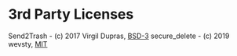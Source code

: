 3rd Party Licenses
====================================

Send2Trash - (c) 2017 Virgil Dupras, [BSD-3](https://github.com/arsenetar/send2trash/blob/master/LICENSE)
secure_delete - (c) 2019 wevsty, [MIT](https://github.com/wevsty/secure_delete/blob/master/LICENSE)